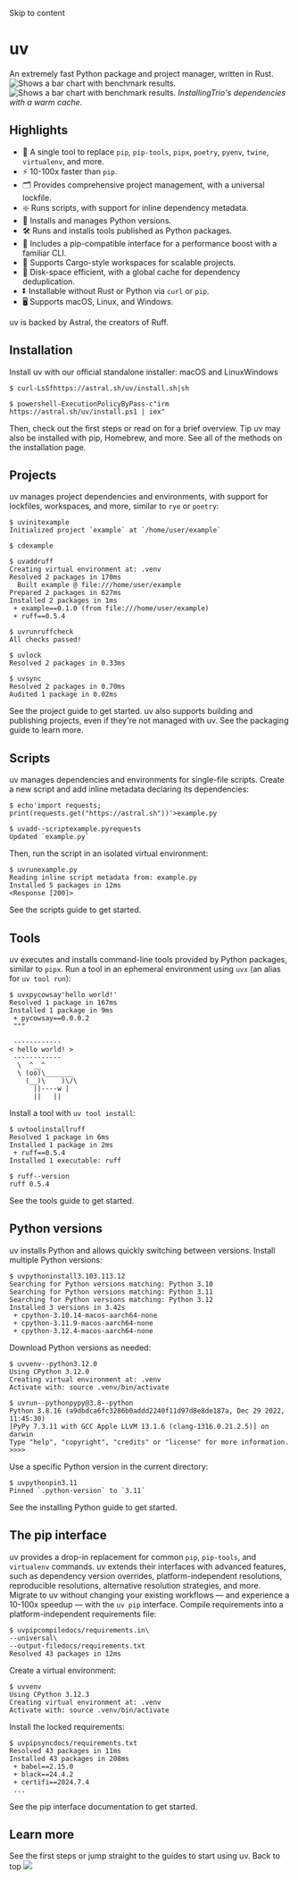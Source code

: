 Skip to content 
# uv
An extremely fast Python package and project manager, written in Rust.
![Shows a bar chart with benchmark results.](https://github.com/astral-sh/uv/assets/1309177/629e59c0-9c6e-4013-9ad4-adb2bcf5080d#only-light)
![Shows a bar chart with benchmark results.](https://github.com/astral-sh/uv/assets/1309177/03aa9163-1c79-4a87-a31d-7a9311ed9310#only-dark)
_InstallingTrio's dependencies with a warm cache._
## Highlights
  * 🚀 A single tool to replace `pip`, `pip-tools`, `pipx`, `poetry`, `pyenv`, `twine`, `virtualenv`, and more.
  * ⚡️ 10-100x faster than `pip`.
  * 🗂️ Provides comprehensive project management, with a universal lockfile.
  * ❇️ Runs scripts, with support for inline dependency metadata.
  * 🐍 Installs and manages Python versions.
  * 🛠️ Runs and installs tools published as Python packages.
  * 🔩 Includes a pip-compatible interface for a performance boost with a familiar CLI.
  * 🏢 Supports Cargo-style workspaces for scalable projects.
  * 💾 Disk-space efficient, with a global cache for dependency deduplication.
  * ⏬ Installable without Rust or Python via `curl` or `pip`.
  * 🖥️ Supports macOS, Linux, and Windows.


uv is backed by Astral, the creators of Ruff.
## Installation
Install uv with our official standalone installer:
macOS and LinuxWindows
```
$ curl-LsSfhttps://astral.sh/uv/install.sh|sh

```

```
$ powershell-ExecutionPolicyByPass-c"irm https://astral.sh/uv/install.ps1 | iex"

```

Then, check out the first steps or read on for a brief overview.
Tip
uv may also be installed with pip, Homebrew, and more. See all of the methods on the installation page.
## Projects
uv manages project dependencies and environments, with support for lockfiles, workspaces, and more, similar to `rye` or `poetry`:
```
$ uvinitexample
Initialized project `example` at `/home/user/example`

$ cdexample

$ uvaddruff
Creating virtual environment at: .venv
Resolved 2 packages in 170ms
  Built example @ file:///home/user/example
Prepared 2 packages in 627ms
Installed 2 packages in 1ms
 + example==0.1.0 (from file:///home/user/example)
 + ruff==0.5.4

$ uvrunruffcheck
All checks passed!

$ uvlock
Resolved 2 packages in 0.33ms

$ uvsync
Resolved 2 packages in 0.70ms
Audited 1 package in 0.02ms

```

See the project guide to get started.
uv also supports building and publishing projects, even if they're not managed with uv. See the packaging guide to learn more.
## Scripts
uv manages dependencies and environments for single-file scripts.
Create a new script and add inline metadata declaring its dependencies:
```
$ echo'import requests; print(requests.get("https://astral.sh"))'>example.py

$ uvadd--scriptexample.pyrequests
Updated `example.py`

```

Then, run the script in an isolated virtual environment:
```
$ uvrunexample.py
Reading inline script metadata from: example.py
Installed 5 packages in 12ms
<Response [200]>

```

See the scripts guide to get started.
## Tools
uv executes and installs command-line tools provided by Python packages, similar to `pipx`.
Run a tool in an ephemeral environment using `uvx` (an alias for `uv tool run`):
```
$ uvxpycowsay'hello world!'
Resolved 1 package in 167ms
Installed 1 package in 9ms
 + pycowsay==0.0.0.2
 """

 ------------
< hello world! >
 ------------
  \  ^__^
  \ (oo)\_______
    (__)\    )\/\
      ||----w |
      ||   ||

```

Install a tool with `uv tool install`:
```
$ uvtoolinstallruff
Resolved 1 package in 6ms
Installed 1 package in 2ms
 + ruff==0.5.4
Installed 1 executable: ruff

$ ruff--version
ruff 0.5.4

```

See the tools guide to get started.
## Python versions
uv installs Python and allows quickly switching between versions.
Install multiple Python versions:
```
$ uvpythoninstall3.103.113.12
Searching for Python versions matching: Python 3.10
Searching for Python versions matching: Python 3.11
Searching for Python versions matching: Python 3.12
Installed 3 versions in 3.42s
 + cpython-3.10.14-macos-aarch64-none
 + cpython-3.11.9-macos-aarch64-none
 + cpython-3.12.4-macos-aarch64-none

```

Download Python versions as needed:
```
$ uvvenv--python3.12.0
Using CPython 3.12.0
Creating virtual environment at: .venv
Activate with: source .venv/bin/activate

$ uvrun--pythonpypy@3.8--python
Python 3.8.16 (a9dbdca6fc3286b0addd2240f11d97d8e8de187a, Dec 29 2022, 11:45:30)
[PyPy 7.3.11 with GCC Apple LLVM 13.1.6 (clang-1316.0.21.2.5)] on darwin
Type "help", "copyright", "credits" or "license" for more information.
>>>>

```

Use a specific Python version in the current directory:
```
$ uvpythonpin3.11
Pinned `.python-version` to `3.11`

```

See the installing Python guide to get started.
## The pip interface
uv provides a drop-in replacement for common `pip`, `pip-tools`, and `virtualenv` commands.
uv extends their interfaces with advanced features, such as dependency version overrides, platform-independent resolutions, reproducible resolutions, alternative resolution strategies, and more.
Migrate to uv without changing your existing workflows — and experience a 10-100x speedup — with the `uv pip` interface.
Compile requirements into a platform-independent requirements file:
```
$ uvpipcompiledocs/requirements.in\
--universal\
--output-filedocs/requirements.txt
Resolved 43 packages in 12ms

```

Create a virtual environment:
```
$ uvvenv
Using CPython 3.12.3
Creating virtual environment at: .venv
Activate with: source .venv/bin/activate

```

Install the locked requirements:
```
$ uvpipsyncdocs/requirements.txt
Resolved 43 packages in 11ms
Installed 43 packages in 208ms
 + babel==2.15.0
 + black==24.4.2
 + certifi==2024.7.4
 ...

```

See the pip interface documentation to get started.
## Learn more
See the first steps or jump straight to the guides to start using uv.
Back to top 
![](https://cdn.usefathom.com/?h=https%3A%2F%2Fdocs.astral.sh&p=%2Fuv%2F&r=&sid=ESKBRHGN&qs=%7B%7D&cid=204628)
